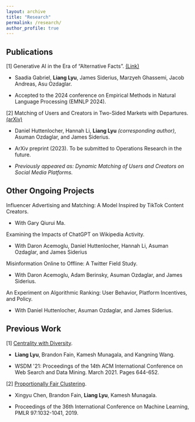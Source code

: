 ```yaml
---
layout: archive
title: "Research"
permalink: /research/
author_profile: true
---
```


## Publications

[1] Generative AI in the Era of “Alternative Facts”. [(Link)](https://mit-genai.pubpub.org/pub/cnks7gwl/release/1)

* Saadia Gabriel, **Liang Lyu**, James Siderius, Marzyeh Ghassemi, Jacob Andreas, Asu Ozdaglar.

* Accepted to the 2024 conference on Empirical Methods in Natural Language Processing (EMNLP 2024).

[2] Matching of Users and Creators in Two-Sided Markets with Departures. [(arXiv)](https://arxiv.org/abs/2401.00313)

* Daniel Huttenlocher, Hannah Li, **Liang Lyu** *(corresponding author)*, Asuman Ozdaglar, and James Siderius.

* ArXiv preprint (2023). To be submitted to Operations Research in the future.

* *Previously appeared as: Dynamic Matching of Users and Creators on Social Media Platforms.*

## Other Ongoing Projects

Influencer Advertising and Matching: A Model Inspired by TikTok Content Creators.

* With Gary Qiurui Ma.

Examining the Impacts of ChatGPT on Wikipedia Activity.

* With Daron Acemoglu, Daniel Huttenlocher, Hannah Li, Asuman Ozdaglar, and James Siderius

Misinformation Online to Offline: A Twitter Field Study.

* With Daron Acemoglu, Adam Berinsky, Asuman Ozdaglar, and James Siderius.

An Experiment on Algorithmic Ranking: User Behavior, Platform Incentives, and Policy.

* With Daniel Huttenlocher, Asuman Ozdaglar, and James Siderius.

## Previous Work

[1] [Centrality with Diversity](https://dl.acm.org/doi/10.1145/3437963.3441789).

* **Liang Lyu**, Brandon Fain, Kamesh Munagala, and Kangning Wang.

* WSDM '21: Proceedings of the 14th ACM International Conference on Web Search and Data Mining. March 2021. Pages 644-652.

[2] [Proportionally Fair Clustering](http://proceedings.mlr.press/v97/chen19d.html).

* Xingyu Chen, Brandon Fain, **Liang Lyu**, Kamesh Munagala.

* Proceedings of the 36th International Conference on Machine Learning, PMLR 97:1032-1041, 2019.
